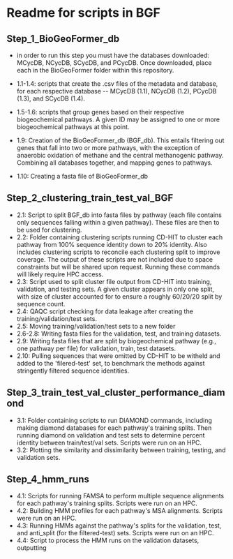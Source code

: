 # Readme for scripts in BGF

## Step_1_BioGeoFormer_db

* in order to run this step you must have the databases downloaded: MCycDB, NCycDB, SCycDB, and PCycDB. Once downloaded, place each in the BioGeoFormer folder within this repository. 

* 1.1-1.4: scripts that create the .csv files of the metadata and database, for each respective database -- MCycDB (1.1), NCycDB (1.2), PCycDB (1.3), and SCycDB (1.4). 
* 1.5-1.6: scripts that group genes based on their respective biogeochemical pathways. A given ID may be assigned to one or more biogeochemical pathways at this point. 
* 1.9: Creation of the BioGeoFormer_db (BGF_db). This entails filtering out genes that fall into two or more pathways, with the exception of anaerobic oxidation of methane and the central methanogenic pathway. Combining all databases together, and mapping genes to pathways. 
* 1.10: Creating a fasta file of BioGeoFormer_db


## Step_2_clustering_train_test_val_BGF

* 2.1: Script to split BGF_db into fasta files by pathway (each file contains only sequences falling within a given pathway). These files are then to be used for clustering. 
* 2.2: Folder containing clustering scripts running CD-HIT to cluster each pathway from 100% sequence identity down to 20% identity. Also includes clustering scripts to reconcile each clustering split to improve coverage. The output of these scripts are not included due to space constraints but will be shared upon request. Running these commands will likely require HPC access. 
* 2.3: Script used to split cluster file output from CD-HIT into training, validation, and testing sets. A given cluster appears in only one split, with size of cluster accounted for to ensure a roughly 60/20/20 split by sequence count. 
* 2.4: QAQC script checking for data leakage after creating the training/validation/test sets. 
* 2.5: Moving training/validation/test sets to a new folder 
* 2.6-2.8: Writing fasta files for the validation, test, and training datasets. 
* 2.9: Writing fasta files that are split by biogeochemical pathway (e.g., one pathway per file) for validation, train, test datasets. 
* 2.10: Pulling sequences that were omitted by CD-HIT to be witheld and added to the 'filered-test' set, to benchmark the methods against stringently filtered sequence identities. 

## Step_3_train_test_val_cluster_performance_diamond

* 3.1: Folder containing scripts to run DIAMOND commands, including making diamond databases for each pathway's training splits. Then running diamond on validation and test sets to determine percent identity between train/test/val sets. Scripts were run on an HPC.  
* 3.2: Plotting the similarity and dissimilarity between training, testing, and validation sets. 

## Step_4_hmm_runs
* 4.1: Scripts for running FAMSA to perform multiple sequence alignments for each pathway's training splits. Scripts were run on an HPC.
* 4.2: Building HMM profiles for each pathway's MSA alignments. Scripts were run on an HPC.
* 4.3: Running HMMs against the pathway's splits for the validation, test, and anti_split (for the filtered-test) sets. Scripts were run on an HPC.
* 4.4: Script to process the HMM runs on the validation datasets, outputting 





